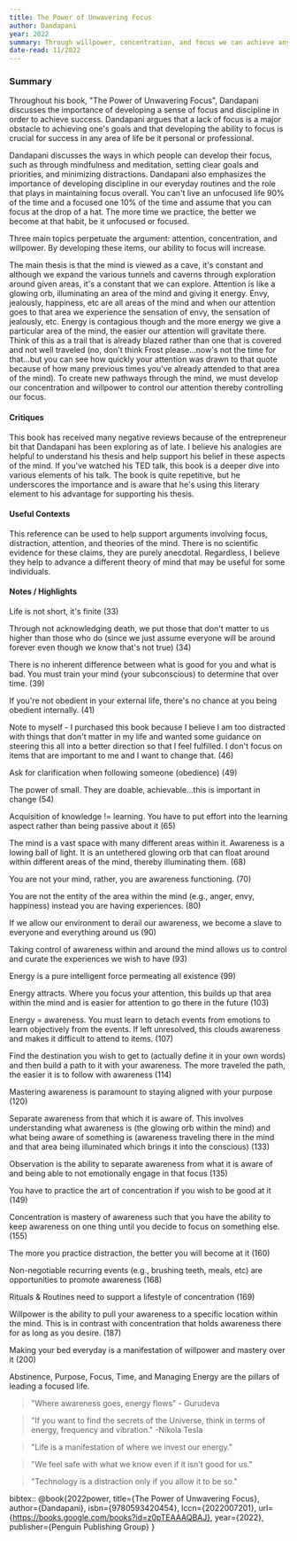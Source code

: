 ```yaml
---
title: The Power of Unwavering Focus
author: Dandapani
year: 2022
summary: Through willpower, concentration, and focus we can achieve anything we set our minds to.  Dandapani uses his training from a Hindu monk to help others control their mind and build a focused lifestyle.
date-read: 11/2022
---
```

### Summary

Throughout his book, "The Power of Unwavering Focus", Dandapani discusses the importance of developing a sense of focus and discipline in order to achieve success.  Dandapani argues that a lack of focus is a major obstacle to achieving one's goals and that developing the ability to focus is crucial for success in any area of life be it personal or professional.

Dandapani discusses the ways in which people can develop their focus, such as through mindfulness and meditation, setting clear goals and priorities, and minimizing distractions. Dandapani also emphasizes the importance of developing discipline in our everyday routines and the role that plays in maintaining focus overall.  You can't live an unfocused life 90% of the time and a focused one 10% of the time and assume that you can focus at the drop of a hat.  The more time we practice, the better we become at that habit, be it unfocused or focused.

Three main topics perpetuate the argument: attention, concentration, and willpower.  By developing these items, our ability to focus will increase.

The main thesis is that the mind is viewed as a cave, it's constant and although we expand the various tunnels and caverns through exploration around given areas, it's a constant that we can explore.  Attention is like a glowing orb, illuminating an area of the mind and giving it energy.  Envy, jealously, happiness, etc are all areas of the mind and when our attention goes to that area we experience the sensation of envy, the sensation of jealously, etc.  Energy is contagious though and the more energy we give a particular area of the mind, the easier our attention will gravitate there.  Think of this as a trail that is already blazed rather than one that is covered and not well traveled (no, don't think Frost please...now's not the time for that...but you can see how quickly your attention was drawn to that quote because of how many previous times you've already attended to that area of the mind).  To create new pathways through the mind, we must develop our concentration and willpower to control our attention thereby controlling our focus.

#### Critiques
This book has received many negative reviews because of the entrepreneur bit that Dandapani has been exploring as of late.  I believe his analogies are helpful to understand his thesis and help support his belief in these aspects of the mind.  If you've watched his TED talk, this book is a deeper dive into various elements of his talk.  The book is quite repetitive, but he underscores the importance and is aware that he's using this literary element to his advantage for supporting his thesis.

#### Useful Contexts
This reference can be used to help support arguments involving focus, distraction, attention, and theories of the mind.  There is no scientific evidence for these claims, they are purely anecdotal.  Regardless, I believe they help to advance a different theory of mind that may be useful for some individuals.

#### Notes / Highlights

Life is not short, it's finite (33)

Through not acknowledging death, we put those that don't matter to us higher than those who do (since we just assume everyone will be around forever even though we know that's not true) (34)

There is no inherent difference between what is good for you and what is bad.  You must train your mind (your subconscious) to determine that over time. (39)

If you're not obedient in your external life, there's no chance at you being obedient internally. (41)

Note to myself - I purchased this book because I believe I am too distracted with things that don't matter in my life and wanted some guidance on steering this all into a better direction so that I feel fulfilled.  I don't focus on items that are important to me and I want to change that. (46)

Ask for clarification when following someone (obedience) (49)

The power of small.  They are doable, achievable...this is important in change (54)

Acquisition of knowledge != learning.  You have to put effort into the learning aspect rather than being passive about it (65)

The mind is a vast space with many different areas within it.  Awareness is a lowing ball of light.  It is an untethered glowing orb that can float around within different areas of the mind, thereby illuminating them. (68)

You are not your mind, rather, you are awareness functioning. (70)

You are not the entity of the area within the mind (e.g., anger, envy, happiness) instead you are having experiences. (80)

If we allow our environment to derail our awareness, we become a slave to everyone and everything around us (90)

Taking control of awareness within and around the mind allows us to control and curate the experiences we wish to have (93)

Energy is a pure intelligent force permeating all existence (99)

Energy attracts.  Where you focus your attention, this builds up that area within the mind and is easier for attention to go there in the future (103)

Energy = awareness.  You must learn to detach events from emotions to learn objectively from the events.  If left unresolved, this clouds awareness and makes it difficult to attend to items. (107)

Find the destination you wish to get to (actually define it in your own words) and then build a path to it with your awareness.  The more traveled the path, the easier it is to follow with awareness (114)

Mastering awareness is paramount to staying aligned with your purpose (120)

Separate awareness from that which it is aware of.  This involves understanding what awareness is (the glowing orb within the mind) and what being aware of something is (awareness traveling there in the mind and that area being illuminated which brings it into the conscious) (133)

Observation is the ability to separate awareness from what it is aware of and being able to not emotionally engage in that focus (135)

You have to practice the art of concentration if you wish to be good at it (149)

Concentration is mastery of awareness such that you have the ability to keep awareness on one thing until you decide to focus on something else. (155)

The more you practice distraction, the better you will become at it (160)

Non-negotiable recurring events (e.g., brushing teeth, meals, etc) are opportunities to promote awareness (168)

Rituals & Routines need to support a lifestyle of concentration (169)

Willpower is the ability to pull your awareness to a specific location within the mind. This is in contrast with concentration that holds awareness there for as long as you desire. (187)

Making your bed everyday is a manifestation of willpower and mastery over it (200)

Abstinence, Purpose, Focus, Time, and Managing Energy are the pillars of leading a focused life.

> "Where awareness goes, energy flows" - Gurudeva

> "If you want to find the secrets of the Universe, think in terms of energy, frequency and vibration." -Nikola Tesla

> "Life is a manifestation of where we invest our energy."

> "We feel safe with what we know even if it isn't good for us."

> "Technology is a distraction only if you allow it to be so."


bibtex:: @book{2022power,
  title={The Power of Unwavering Focus},
  author={Dandapani},
  isbn={9780593420454},
  lccn={2022007201},
  url={https://books.google.com/books?id=z0pTEAAAQBAJ},
  year={2022},
  publisher={Penguin Publishing Group}
}

